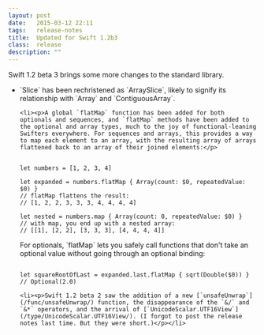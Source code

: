 ```yaml
---
layout: post
date:   2015-03-12 22:11
tags:   release-notes
title:  Updated for Swift 1.2b3
class:  release
description: ""
---
```


Swift 1.2 beta 3 brings some more changes to the standard library.

<ul>
    <li><p>`Slice` has been rechristened as `ArraySlice`, likely to signify its relationship with `Array` and `ContiguousArray`.</p></li>

    <li><p>A global `flatMap` function has been added for both optionals and sequences, and `flatMap` methods have been added to the optional and array types, much to the joy of functional-leaning Swifters everywhere. For sequences and arrays, this provides a way to map each element to an array, with the resulting array of arrays flattened back to an array of their joined elements:</p>

<pre><code class="language-swift">
let numbers = [1, 2, 3, 4]     
 
let expanded = numbers.flatMap { Array(count: $0, repeatedValue: $0) }
// flatMap flattens the result:
// [1, 2, 2, 3, 3, 3, 4, 4, 4, 4]

let nested = numbers.map { Array(count: 0, repeatedValue: $0) }
// with map, you end up with a nested array:        
// [[1], [2, 2], [3, 3, 3], [4, 4, 4, 4]]
</code></pre>
    
<p>For optionals, `flatMap` lets you safely call functions that don't take an optional value without going through an optional binding:</p>
    
<pre><code class="language-swift"> 
let squareRootOfLast = expanded.last.flatMap { sqrt(Double($0)) }
// Optional(2.0)
</code></pre>
</li>

    <li><p>Swift 1.2 beta 2 saw the addition of a new [`unsafeUnwrap`](/func/unsafeUnwrap/) function, the disappearance of the `&/` and `&*` operators, and the arrival of [`UnicodeScalar.UTF16View`](/type/UnicodeScalar.UTF16View/). (I forgot to post the release notes last time. But they were short.)</p></li>
</ul>
